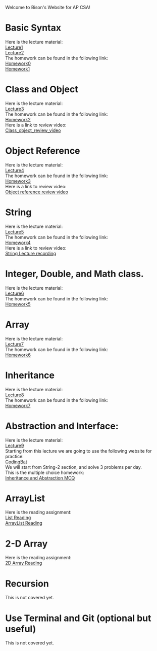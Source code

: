 Welcome to Bison's Website for AP CSA!
# Basic Syntax
Here is the lecture material:\
[Lecture1](https://github.com/Bison2001/AP_CSA/blob/main/Lecture1)\
[Lecture2](https://github.com/Bison2001/AP_CSA/blob/main/Lecture2)\
The homework can be found in the following link:\
[Homework0](https://github.com/Bison2001/AP_CSA/blob/main/HW0)\
[Homework1](https://github.com/Bison2001/AP_CSA/blob/main/HW1)


# Class and Object
Here is the lecture material:\
[Lecture3](https://github.com/Bison2001/AP_CSA/blob/main/Lecture3)\
The homework can be found in the following link:\
[Homework2](https://github.com/Bison2001/AP_CSA/blob/main/HW2)\
Here is a link to review video:\
[Class_object_review_video](https://pan.baidu.com/s/1bncloDak1PK8jqouMeQU6g?pwd=g8js)


# Object Reference
Here is the lecture material:\
[Lecture4](https://github.com/Bison2001/AP_CSA/blob/main/Lecture4)\
The homework can be found in the following link:\
[Homework3](https://github.com/Bison2001/AP_CSA/blob/main/HW3)\
Here is a link to review video:\
[Object reference review video](https://pan.baidu.com/s/1khSs0RsdB4EGwXf2pY-ezw?pwd=9usa)


# String
Here is the lecture material:\
[Lecture5](https://github.com/Bison2001/AP_CSA/blob/main/Lecture5)\
The homework can be found in the following link:\
[Homework4](https://github.com/Bison2001/AP_CSA/blob/main/HW4)\
Here is a link to review video:\
[String Lecture recording](https://pan.baidu.com/s/1FWuOoD8EDndmHfbiwwJjmA?pwd=9hfg)

# Integer, Double, and Math class.
Here is the lecture material:\
[Lecture6](https://github.com/Bison2001/AP_CSA/blob/main/Lecture6)\
The homework can be found in the following link:\
[Homework5](https://github.com/Bison2001/AP_CSA/blob/main/HW5)

# Array
Here is the lecture material:\
[Lecture7](https://github.com/Bison2001/AP_CSA/blob/main/Lecture7)\
The homework can be found in the following link:\
[Homework6](https://github.com/Bison2001/AP_CSA/blob/main/HW6)

# Inheritance
Here is the lecture material:\
[Lecture8](https://github.com/Bison2001/AP_CSA/blob/main/Lecture8)\
The homework can be found in the following link:\
[Homework7](https://github.com/Bison2001/AP_CSA/blob/main/HW7)

# Abstraction and Interface:
Here is the lecture material:\
[Lecture9](https://github.com/Bison2001/AP_CSA/blob/main/Lecture9)\
Starting from this lecture we are going to use the following website for practice:\
[CodingBat](https://codingbat.com/java)\
We will start from String-2 section, and solve 3 problems per day.\
This is the multiple choice homework:\
[Inheritance and Abstraction MCQ](https://github.com/Bison2001/AP_CSA/blob/main/MCQ/inheritance_mcq.pdf)

# ArrayList
Here is the reading assignment:\
[List Reading](https://www.geeksforgeeks.org/list-interface-java-examples/?ref=lbp)\
[ArrayList Reading](https://www.geeksforgeeks.org/arraylist-in-java/?ref=lbp)

# 2-D Array
Here is the reading assignment:\
[2D Array Reading](https://www.geeksforgeeks.org/multidimensional-arrays-in-java/?ref=lbp)

# Recursion
This is not covered yet.

# Use Terminal and Git (optional but useful)
This is not covered yet.
